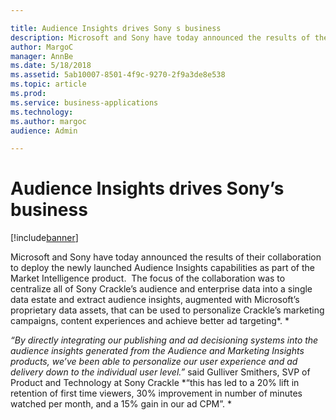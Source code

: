```yaml
---

title: Audience Insights drives Sony s business
description: Microsoft and Sony have today announced the results of their collaboration to deploy the newly launched Audience Insights capabilities as part of the Market Intelligence product.
author: MargoC
manager: AnnBe
ms.date: 5/18/2018
ms.assetid: 5ab10007-8501-4f9c-9270-2f9a3de8e538
ms.topic: article
ms.prod: 
ms.service: business-applications
ms.technology: 
ms.author: margoc
audience: Admin

---
```

#  Audience Insights drives Sony’s business




[!include[banner](../../includes/banner.md)]

Microsoft and Sony have today announced the results of their collaboration to
deploy the newly launched Audience Insights capabilities as part of the Market
Intelligence product.  The focus of the collaboration was to centralize all of
Sony Crackle’s audience and enterprise data into a single data estate and
extract audience insights, augmented with Microsoft’s proprietary data assets,
that can be used to personalize Crackle’s marketing campaigns, content
experiences and achieve better ad targeting*. *

*“By directly integrating our publishing and ad decisioning systems into the
audience insights generated from the Audience and Marketing Insights products,
we’ve been able to personalize our user experience and ad delivery down to the
individual user level.”* said Gulliver Smithers, SVP of Product and Technology
at Sony Crackle *“this has led to a 20% lift in retention of first time viewers,
30% improvement in number of minutes watched per month, and a 15% gain in our ad
CPM”. *

